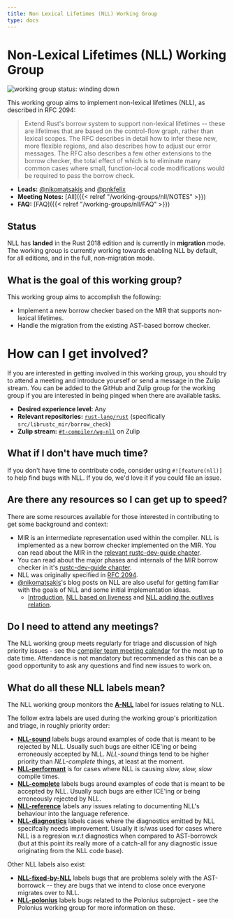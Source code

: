 ```yaml
---
title: Non Lexical Lifetimes (NLL) Working Group
type: docs
---
```

# Non-Lexical Lifetimes (NLL) Working Group
![working group status: winding down][status]

This working group aims to implement non-lexical lifetimes (NLL), as described in RFC 2094:

> Extend Rust's borrow system to support non-lexical lifetimes -- these are lifetimes that are
> based on the control-flow graph, rather than lexical scopes. The RFC describes in detail how
> to infer these new, more flexible regions, and also describes how to adjust our error messages.
> The RFC also describes a few other extensions to the borrow checker, the total effect of which is
> to eliminate many common cases where small, function-local code modifications would be required
> to pass the borrow check.

- **Leads:** [@nikomatsakis][nikomatsakis] and [@pnkfelix][pnkfelix]
- **Meeting Notes:** [All]({{< relref "/working-groups/nll/NOTES" >}})
- **FAQ:** [FAQ]({{< relref "/working-groups/nll/FAQ" >}})

[status]: https://img.shields.io/badge/status-winding%20down-orange.svg?style=for-the-badge

## Status
NLL has **landed** in the Rust 2018 edition and is currently in **migration** mode. The working
group is currently working towards enabling NLL by default, for all editions, and in the full,
non-migration mode.

## What is the goal of this working group?
This working group aims to accomplish the following:

- Implement a new borrow checker based on the MIR that supports non-lexical lifetimes.
- Handle the migration from the existing AST-based borrow checker.

# How can I get involved?
If you are interested in getting involved in this working group, you should try to attend a meeting and
introduce yourself or send a message in the Zulip stream. You can be added to the GitHub and Zulip
group for the working group if you are interested in being pinged when there are available tasks.

- **Desired experience level:** Any
- **Relevant repositories:** [`rust-lang/rust`][repo] (specifically `src/librustc_mir/borrow_check`)
- **Zulip stream:** [`#t-compiler/wg-nll`][zulip] on Zulip

[repo]: https://github.com/rust-lang/rust
[zulip]: https://rust-lang.zulipchat.com/#narrow/stream/122657-t-compiler.2Fwg-nll

## What if I don't have much time?
If you don't have time to contribute code, consider using `#![feature(nll)]` to help find bugs
with NLL. If you do, we'd love it if you could file an issue.

## Are there any resources so I can get up to speed?
There are some resources available for those interested in contributing to get some background
and context:

- MIR is an intermediate representation used within the compiler. NLL is implemented as a new
  borrow checker implemented on the MIR. You can read about the MIR in
  the [relevant rustc-dev-guide chapter](https://rustc-dev-guide.rust-lang.org/mir/index.html).
- You can read about the major phases and internals of the MIR borrow checker in
  it's [rustc-dev-guide chapter](https://rustc-dev-guide.rust-lang.org/borrow_check.html).
- NLL was originally specified
  in [RFC 2094](https://github.com/rust-lang/rfcs/blob/master/text/2094-nll.md).
- [@nikomatsakis][nikomatsakis]'s blog posts on NLL are also useful for getting familiar with the
  goals of NLL and some initial implementation ideas.
   * [Introduction][introduction], [NLL based on liveness][liveness] and
     [NLL adding the outlives relation][outlives].

[introduction]: http://smallcultfollowing.com/babysteps/blog/2016/04/27/non-lexical-lifetimes-introduction/
[liveness]: http://smallcultfollowing.com/babysteps/blog/2016/05/04/non-lexical-lifetimes-based-on-liveness/
[outlives]: http://smallcultfollowing.com/babysteps/blog/2016/05/09/non-lexical-lifetimes-adding-the-outlives-relation/

## Do I need to attend any meetings?
The NLL working group meets regularly for triage and discussion of high priority issues - see
the [compiler team meeting calendar](../../../#meeting-calendar) for the most up to date
time. Attendance is not mandatory but recommended as this can be a good opportunity to ask any
questions and find new issues to work on.

## What do all these NLL labels mean?
The NLL working group monitors the [**A-NLL**][A-NLL] label for issues relating to NLL.

The follow extra labels are used during the working group's prioritization and triage, in roughly
priority order:

- [**NLL-sound**][NLL-sound] labels bugs around examples of code that is meant to be rejected by
  NLL. Usually such bugs are either ICE'ing or being erroneously accepted by NLL. *NLL-sound*
  things tend to be higher priority than *NLL-complete* things, at least at the moment.
- [**NLL-performant**][NLL-performant] is for cases where NLL is causing *slow, slow, slow*
  compile times.
- [**NLL-complete**][NLL-complete] labels bugs around examples of code that is meant to be
  accepted by NLL. Usually such bugs are either ICE'ing or being erroneously rejected by NLL.
- [**NLL-reference**][NLL-reference] labels any issues relating to documenting NLL's behaviour
  into the language reference.
- [**NLL-diagnostics**][NLL-diagnostics] labels cases where the diagnostics emitted by NLL
  specifcally needs improvement. Usually it is/was used for cases where NLL is a regresion
  w.r.t diagnostics when compared to AST-borrowck (but at this point its really more of a
  catch-all for any diagnostic issue originating from the NLL code base).

Other NLL labels also exist:

- [**NLL-fixed-by-NLL**][NLL-fixed-by-NLL] labels bugs that are problems solely with the
  AST-borrowck -- they are bugs that we intend to close once everyone migrates over to NLL.
- [**NLL-polonius**][NLL-polonius] labels bugs related to the Polonius subproject - see the
  Polonius working group for more information on these.

[A-NLL]: https://github.com/rust-lang/rust/issues?q=is%3Aissue+is%3Aopen+sort%3Aupdated-desc+label%3AA-NLL
[NLL-sound]: https://github.com/rust-lang/rust/issues?q=is%3Aissue+is%3Aopen+sort%3Aupdated-desc+label%3ANLL-sound
[NLL-performant]: https://github.com/rust-lang/rust/issues?q=is%3Aissue+is%3Aopen+sort%3Aupdated-desc+label%3ANLL-performant
[NLL-complete]: https://github.com/rust-lang/rust/issues?q=is%3Aissue+is%3Aopen+sort%3Aupdated-desc+label%3ANLL-complete
[NLL-reference]: https://github.com/rust-lang/rust/issues?q=is%3Aissue+is%3Aopen+sort%3Aupdated-desc+label%3ANLL-reference
[NLL-diagnostics]: https://github.com/rust-lang/rust/issues?q=is%3Aissue+is%3Aopen+sort%3Aupdated-desc+label%3ANLL-diagnostics
[NLL-fixed-by-NLL]: https://github.com/rust-lang/rust/issues?q=is%3Aissue+is%3Aopen+sort%3Aupdated-desc+label%3ANLL-fixed-by-NLL
[NLL-polonius]: https://github.com/rust-lang/rust/issues?q=is%3Aissue+is%3Aopen+sort%3Aupdated-desc+label%3ANLL-polonius
[nikomatsakis]: https://github.com/nikomatsakis
[pnkfelix]: https://github.com/pnkfelix
